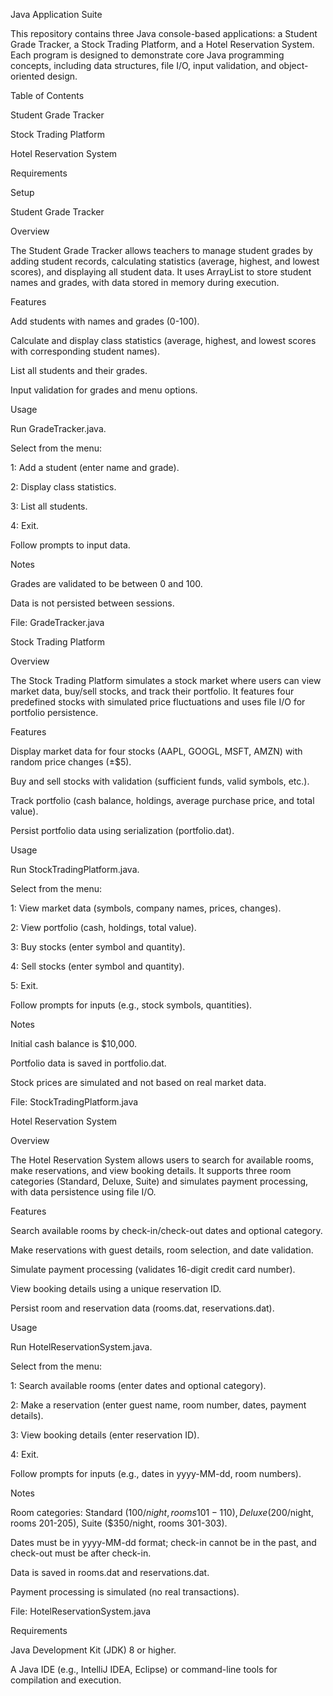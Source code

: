 Java Application Suite

This repository contains three Java console-based applications: a Student Grade Tracker, a Stock Trading Platform, and a Hotel Reservation System. Each program is designed to demonstrate core Java programming concepts, including data structures, file I/O, input validation, and object-oriented design.

Table of Contents





Student Grade Tracker



Stock Trading Platform



Hotel Reservation System



Requirements



Setup

Student Grade Tracker

Overview

The Student Grade Tracker allows teachers to manage student grades by adding student records, calculating statistics (average, highest, and lowest scores), and displaying all student data. It uses ArrayList to store student names and grades, with data stored in memory during execution.

Features





Add students with names and grades (0-100).



Calculate and display class statistics (average, highest, and lowest scores with corresponding student names).



List all students and their grades.



Input validation for grades and menu options.

Usage





Run GradeTracker.java.



Select from the menu:





1: Add a student (enter name and grade).



2: Display class statistics.



3: List all students.



4: Exit.



Follow prompts to input data.

Notes





Grades are validated to be between 0 and 100.



Data is not persisted between sessions.



File: GradeTracker.java

Stock Trading Platform

Overview

The Stock Trading Platform simulates a stock market where users can view market data, buy/sell stocks, and track their portfolio. It features four predefined stocks with simulated price fluctuations and uses file I/O for portfolio persistence.

Features





Display market data for four stocks (AAPL, GOOGL, MSFT, AMZN) with random price changes (±$5).



Buy and sell stocks with validation (sufficient funds, valid symbols, etc.).



Track portfolio (cash balance, holdings, average purchase price, and total value).



Persist portfolio data using serialization (portfolio.dat).

Usage





Run StockTradingPlatform.java.



Select from the menu:





1: View market data (symbols, company names, prices, changes).



2: View portfolio (cash, holdings, total value).



3: Buy stocks (enter symbol and quantity).



4: Sell stocks (enter symbol and quantity).



5: Exit.



Follow prompts for inputs (e.g., stock symbols, quantities).

Notes





Initial cash balance is $10,000.



Portfolio data is saved in portfolio.dat.



Stock prices are simulated and not based on real market data.



File: StockTradingPlatform.java

Hotel Reservation System

Overview

The Hotel Reservation System allows users to search for available rooms, make reservations, and view booking details. It supports three room categories (Standard, Deluxe, Suite) and simulates payment processing, with data persistence using file I/O.

Features





Search available rooms by check-in/check-out dates and optional category.



Make reservations with guest details, room selection, and date validation.



Simulate payment processing (validates 16-digit credit card number).



View booking details using a unique reservation ID.



Persist room and reservation data (rooms.dat, reservations.dat).

Usage





Run HotelReservationSystem.java.



Select from the menu:





1: Search available rooms (enter dates and optional category).



2: Make a reservation (enter guest name, room number, dates, payment details).



3: View booking details (enter reservation ID).



4: Exit.



Follow prompts for inputs (e.g., dates in yyyy-MM-dd, room numbers).

Notes





Room categories: Standard ($100/night, rooms 101-110), Deluxe ($200/night, rooms 201-205), Suite ($350/night, rooms 301-303).



Dates must be in yyyy-MM-dd format; check-in cannot be in the past, and check-out must be after check-in.



Data is saved in rooms.dat and reservations.dat.



Payment processing is simulated (no real transactions).



File: HotelReservationSystem.java

Requirements





Java Development Kit (JDK) 8 or higher.



A Java IDE (e.g., IntelliJ IDEA, Eclipse) or command-line tools for compilation and execution.
